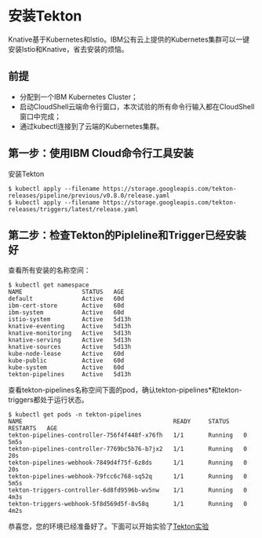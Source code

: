 # 安装Tekton

Knative基于Kubernetes和Istio。IBM公有云上提供的Kubernetes集群可以一键安装Istio和Knative，省去安装的烦恼。

## 前提

* 分配到一个IBM Kubernetes Cluster；
* 启动CloudShell云端命令行窗口，本次试验的所有命令行输入都在CloudShell窗口中完成；
* 通过kubectl连接到了云端的Kubernetes集群。

## 第一步：使用IBM Cloud命令行工具安装

安装Tekton
```
$ kubectl apply --filename https://storage.googleapis.com/tekton-releases/pipeline/previous/v0.8.0/release.yaml
$ kubectl apply --filename https://storage.googleapis.com/tekton-releases/triggers/latest/release.yaml
```


## 第二步：检查Tekton的Pipleline和Trigger已经安装好

查看所有安装的名称空间：
```
$ kubectl get namespace
NAME                 STATUS   AGE
default              Active   60d
ibm-cert-store       Active   60d
ibm-system           Active   60d
istio-system         Active   5d13h
knative-eventing     Active   5d13h
knative-monitoring   Active   5d13h
knative-serving      Active   5d13h
knative-sources      Active   5d13h
kube-node-lease      Active   60d
kube-public          Active   60d
kube-system          Active   60d
tekton-pipelines     Active   5d13h
```

查看tekton-pipelines名称空间下面的pod，确认tekton-pipelines*和tekton-triggers都处于运行状态。
```
$ kubectl get pods -n tekton-pipelines
NAME                                           READY     STATUS    RESTARTS   AGE
tekton-pipelines-controller-756f4f448f-x76fh   1/1       Running   0          5m5s
tekton-pipelines-controller-7769bc5b76-b7jx2   1/1       Running   0          20s
tekton-pipelines-webhook-7849d4f75f-6z8ds      1/1       Running   0          20s
tekton-pipelines-webhook-79fcc6c768-sq52q      1/1       Running   0          5m5s
tekton-triggers-controller-6d8fd9596b-wv5nw    1/1       Running   0          4m3s
tekton-triggers-webhook-5f8d569d5f-8v58q       1/1       Running   0          4m2s
```

恭喜您，您的环境已经准备好了。下面可以开始实验了[Tekton实验](https://github.com/daisy-ycguo/devopslab/blob/master/01-tekton/exercise-1.md)

